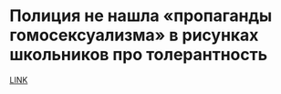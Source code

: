 # Полиция не нашла «пропаганды гомосексуализма» в рисунках школьников про толерантность 



[LINK](https://varlamov.ru/3241327.html)